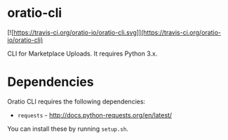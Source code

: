 # oratio-cli
[![https://travis-ci.org/oratio-io/oratio-cli.svg]](https://travis-ci.org/oratio-io/oratio-cli)

CLI for Marketplace Uploads. It requires Python 3.x.

# Dependencies

Oratio CLI requires the following dependencies:

 - `requests` - http://docs.python-requests.org/en/latest/

You can install these by running `setup.sh`.
